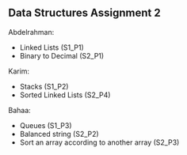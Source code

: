 ## Data Structures Assignment 2

Abdelrahman:
- Linked Lists (S1_P1)
- Binary to Decimal (S2_P1)

Karim:
- Stacks (S1_P2)
- Sorted Linked Lists (S2_P4)

Bahaa:
- Queues (S1_P3)
- Balanced string (S2_P2)
- Sort an array according to another array (S2_P3)